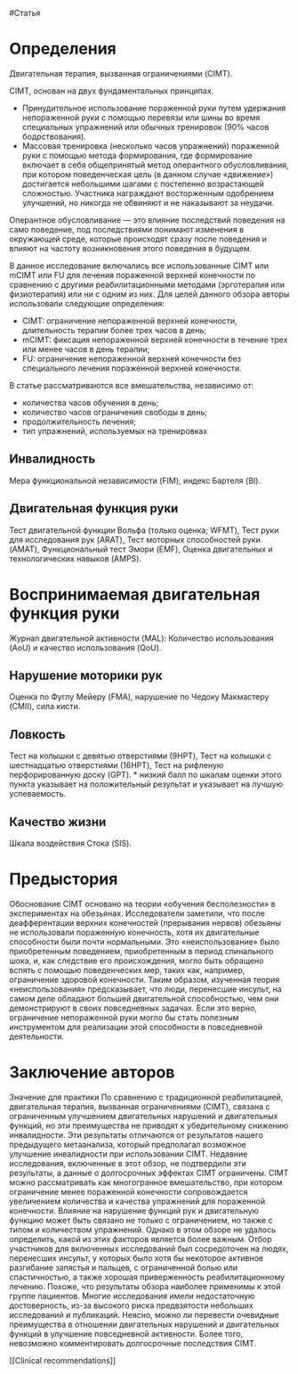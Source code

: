 #Статья 

# Определения

  
Двигательная терапия, вызванная ограничениями (CIMT).

CIMT, основан на двух фундаментальных принципах.
* Принудительное использование пораженной руки путем удержания непораженной руки с помощью перевязи или шины во время специальных упражнений или обычных тренировок (90% часов бодрствования).
* Массовая тренировка (несколько часов упражнений) пораженной руки с помощью метода формирования, где формирование включает в себя общепринятый метод оперантного обусловливания, при котором поведенческая цель (в данном случае «движение») достигается небольшими шагами с постепенно возрастающей сложностью. Участника награждают восторженным одобрением улучшений, но никогда не обвиняют и не наказывают за неудачи.

Оперантное обусловливание — это влияние последствий поведения на само поведение, под последствиями понимают изменения в окружающей среде, которые происходят сразу после поведения и влияют на частоту возникновения этого поведения в будущем.

В данное исследование включались все использованные CIMT или mCIMT или FU для лечения пораженной верхней конечности по сравнению с другими реабилитационными методами (эрготерапия или физиотерапия) или ни с одним из них. Для целей данного обзора авторы использовали следующие определения:
* CIMT: ограничение непораженной верхней конечности, длительность терапии более трех часов в день;
* mCIMT: фиксация непораженной верхней конечности в течение трех или менее часов в день терапии;
* FU: ограничение непораженной верхней конечности без специального лечения пораженной верхней конечности.

В статье рассматриваются все вмешательства, независимо от:
* количества часов обучения в день;
* количество часов ограничения свободы в день;
* продолжительность лечения;
* тип упражнений, используемых на тренировках

## Инвалидность

Мера функциональной независимости (FIM), индекс Бартеля (BI).

##  Двигательная функция руки

Тест двигательной функции Вольфа (только оценка; WFMT), Тест руки для исследования рук (ARAT), Тест моторных способностей руки (AMAT), Функциональный тест Эмори (EMF), Оценка двигательных и технологических навыков (AMPS).
# Воспринимаемая двигательная функция руки

Журнал двигательной активности (MAL): Количество использования (AoU) и качество
использования (QoU).

## Нарушение моторики рук

Оценка по Фуглу Мейеру (FMA), нарушение по Чедоку Макмастеру (CMII), сила кисти.

## Ловкость

Тест на колышки с девятью отверстиями (9HPT), Тест на колышки с шестнадцатью отверстиями (16HPT), Тест на рифленую перфорированную доску (GPT). * низкий балл по шкалам оценки этого пункта указывает на положительный результат и указывает на лучшую успеваемость.
## Качество жизни 

Шкала воздействия Стока (SIS).
# Предыстория

Обоснование CIMT основано на теории «обучения бесполезности» в экспериментах на обезьянах. Исследователи заметили, что после деафферентации верхних конечностей (прерывания нервов) обезьяны не использовали пораженную конечность, хотя их двигательные способности были почти нормальными. Это «неиспользование» было приобретенным поведением, приобретенным в период спинального шока, и, как следствие его происхождения, могло быть обращено вспять с помощью поведенческих мер, таких как, например, ограничение здоровой конечности. Таким образом, изученная теория «неиспользования» предсказывает, что люди, перенесшие инсульт, на самом деле обладают большей двигательной способностью, чем они демонстрируют в своих повседневных задачах. Если это верно, ограничение непораженной руки могло бы стать полезным инструментом для реализации этой способности в повседневной деятельности.

# Заключение авторов

Значение для практики По сравнению с традиционной реабилитацией, двигательная терапия, вызванная ограничениями (CIMT), связана с ограниченным улучшением двигательных нарушений и двигательных функций, но эти преимущества не приводят к убедительному снижению инвалидности. Эти результаты отличаются от результатов нашего предыдущего метаанализа, который предполагал возможное улучшение инвалидности при использовании CIMT. Недавние исследования, включенные в этот обзор, не подтвердили эти результаты, а данные о долгосрочных эффектах CIMT ограничены. CIMT можно рассматривать как многогранное вмешательство, при котором ограничение менее пораженной конечности сопровождается увеличением количества и качества упражнений для пораженной конечности. Влияние на нарушение функций рук и двигательную функцию может быть связано не только с ограничением, но также с типом и количеством упражнений. Однако в этом обзоре не удалось определить, какой из этих факторов является более важным. Отбор участников для включенных исследований был сосредоточен на людях, перенесших инсульт, у которых было хотя бы некоторое активное разгибание запястья и пальцев, с ограниченной болью или спастичностью, а также хорошая приверженность реабилитационному лечению. Похоже, что результаты обзора наиболее применимы к этой группе пациентов. Многие исследования имели недостаточную достоверность, из-за высокого риска предвзятости небольших исследований и публикаций. Неясно, можно ли перевести очевидные преимущества в отношении двигательных нарушений и двигательных функций в улучшение повседневной активности. Более того, невозможно комментировать долгосрочные последствия CIMT.

[[Сlinical recommendations]]
